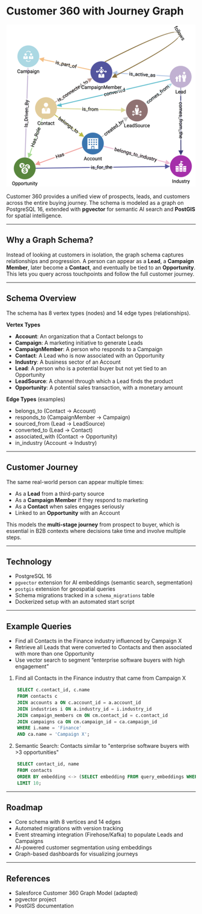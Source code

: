 
# Customer 360 with Journey Graph

![](graph-flow.png)


Customer 360 provides a unified view of prospects, leads, and customers across the entire buying journey. The schema is modeled as a graph on PostgreSQL 16, extended with **pgvector** for semantic AI search and **PostGIS** for spatial intelligence.

---

## Why a Graph Schema?

Instead of looking at customers in isolation, the graph schema captures relationships and progression. A person can appear as a **Lead**, a **Campaign Member**, later become a **Contact**, and eventually be tied to an **Opportunity**. This lets you query across touchpoints and follow the full customer journey.

---

## Schema Overview

The schema has 8 vertex types (nodes) and 14 edge types (relationships).

**Vertex Types**

* **Account**: An organization that a Contact belongs to
* **Campaign**: A marketing initiative to generate Leads
* **CampaignMember**: A person who responds to a Campaign
* **Contact**: A Lead who is now associated with an Opportunity
* **Industry**: A business sector of an Account
* **Lead**: A person who is a potential buyer but not yet tied to an Opportunity
* **LeadSource**: A channel through which a Lead finds the product
* **Opportunity**: A potential sales transaction, with a monetary amount

**Edge Types** (examples)

* belongs\_to (Contact → Account)
* responds\_to (CampaignMember → Campaign)
* sourced\_from (Lead → LeadSource)
* converted\_to (Lead → Contact)
* associated\_with (Contact → Opportunity)
* in\_industry (Account → Industry)

---

## Customer Journey

The same real-world person can appear multiple times:

* As a **Lead** from a third-party source
* As a **Campaign Member** if they respond to marketing
* As a **Contact** when sales engages seriously
* Linked to an **Opportunity** with an Account

This models the **multi-stage journey** from prospect to buyer, which is essential in B2B contexts where decisions take time and involve multiple steps.

---

## Technology

* PostgreSQL 16
* `pgvector` extension for AI embeddings (semantic search, segmentation)
* `postgis` extension for geospatial queries
* Schema migrations tracked in a `schema_migrations` table
* Dockerized setup with an automated start script

---

## Example Queries

* Find all Contacts in the Finance industry influenced by Campaign X
* Retrieve all Leads that were converted to Contacts and then associated with more than one Opportunity
* Use vector search to segment “enterprise software buyers with high engagement”

1. Find all Contacts in the Finance industry that came from Campaign X
```sql
    SELECT c.contact_id, c.name
    FROM contacts c
    JOIN accounts a ON c.account_id = a.account_id
    JOIN industries i ON a.industry_id = i.industry_id
    JOIN campaign_members cm ON cm.contact_id = c.contact_id
    JOIN campaigns ca ON cm.campaign_id = ca.campaign_id
    WHERE i.name = 'Finance'
    AND ca.name = 'Campaign X';
```
2. Semantic Search: Contacts similar to "enterprise software buyers with >3 opportunities"

```sql
    SELECT contact_id, name
    FROM contacts
    ORDER BY embedding <-> (SELECT embedding FROM query_embeddings WHERE query_text = 'enterprise software buyers with >3 opportunities')
    LIMIT 10;
```

---

## Roadmap

* Core schema with 8 vertices and 14 edges
* Automated migrations with version tracking
* Event streaming integration (Firehose/Kafka) to populate Leads and Campaigns
* AI-powered customer segmentation using embeddings
* Graph-based dashboards for visualizing journeys

---

## References

* Salesforce Customer 360 Graph Model (adapted)
* pgvector project
* PostGIS documentation

